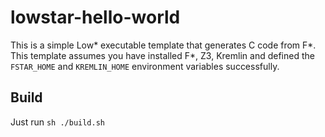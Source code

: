 # lowstar-hello-world

This is a simple Low* executable template that generates C code from F*.
This template assumes you have installed F*, Z3, Kremlin and defined
the `FSTAR_HOME` and `KREMLIN_HOME` environment variables successfully.

## Build

Just run `sh ./build.sh`

